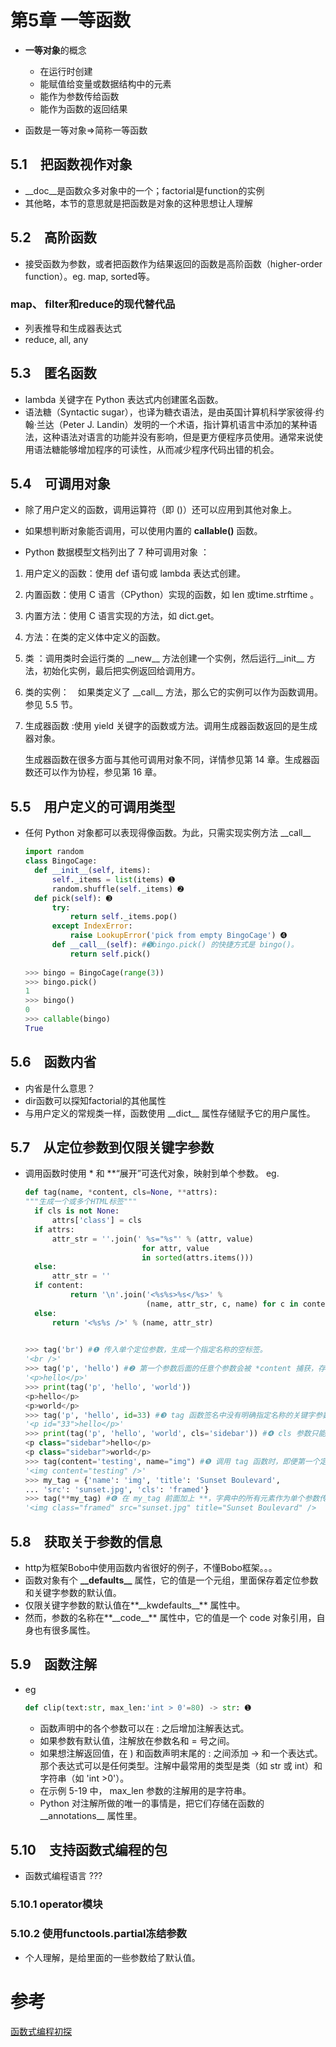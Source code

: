 # 第5章 一等函数

- **一等对象**的概念
  - 在运行时创建
  - 能赋值给变量或数据结构中的元素
  - 能作为参数传给函数
  - 能作为函数的返回结果 

- 函数是一等对象=>简称一等函数



## 5.1　把函数视作对象

- \_\_doc\_\_是函数众多对象中的一个；factorial是function的实例
- 其他略，本节的意思就是把函数是对象的这种思想让人理解



## 5.2　高阶函数 

- 接受函数为参数，或者把函数作为结果返回的函数是高阶函数（higher-order function）。eg. map, sorted等。



### map、 filter和reduce的现代替代品 

- 列表推导和生成器表达式 
- reduce, all, any



## 5.3　匿名函数 

- lambda 关键字在 Python 表达式内创建匿名函数。
- 语法糖（Syntactic sugar），也译为糖衣语法，是由英国计算机科学家彼得·约翰·兰达（Peter J. Landin）发明的一个术语，指计算机语言中添加的某种语法，这种语法对语言的功能并没有影响，但是更方便程序员使用。通常来说使用语法糖能够增加程序的可读性，从而减少程序代码出错的机会。





## 5.4　可调用对象 

- 除了用户定义的函数，调用运算符（即 ()）还可以应用到其他对象上。

- 如果想判断对象能否调用，可以使用内置的 **callable()** 函数。 

-  Python 数据模型文档列出了 7 种可调用对象 ：

  1. 用户定义的函数：使用 def 语句或 lambda 表达式创建。

  2. 内置函数：使用 C 语言（CPython）实现的函数，如 len 或time.strftime 。

  3. 内置方法：使用 C 语言实现的方法，如 dict.get。 

  4. 方法：在类的定义体中定义的函数。 

  5. 类 ：调用类时会运行类的 \_\_new\_\_ 方法创建一个实例，然后运行\_\_init\_\_ 方法，初始化实例，最后把实例返回给调用方。 

  6. 类的实例：　如果类定义了 \_\_call\_\_ 方法，那么它的实例可以作为函数调用。参见 5.5 节。 

  7. 生成器函数 :使用 yield 关键字的函数或方法。调用生成器函数返回的是生成
     器对象。

     生成器函数在很多方面与其他可调用对象不同，详情参见第 14 章。生成器函数还可以作为协程，参见第 16 章。 



## 5.5　用户定义的可调用类型 

- 任何 Python 对象都可以表现得像函数。为此，只需实现实例方法 \_\_call\_\_ 

  ```python
  import random
  class BingoCage:
  	def __init__(self, items):
  		self._items = list(items) ➊
  		random.shuffle(self._items) ➋
  	def pick(self): ➌
  		try:
  			return self._items.pop()
  		except IndexError:
  			raise LookupError('pick from empty BingoCage') ➍
  		def __call__(self): #➎bingo.pick() 的快捷方式是 bingo()。
  			return self.pick()
          
  >>> bingo = BingoCage(range(3))
  >>> bingo.pick()
  1
  >>> bingo()
  0
  >>> callable(bingo)
  True
  ```

  



## 5.6　函数内省 

- 内省是什么意思？
- dir函数可以探知factorial的其他属性
- 与用户定义的常规类一样，函数使用 \_\_dict\_\_ 属性存储赋予它的用户属性。 



## 5.7　从定位参数到仅限关键字参数 

- 调用函数时使用 * 和 **“展开”可迭代对象，映射到单个参数。 eg.

  ```python
  def tag(name, *content, cls=None, **attrs):
  """生成一个或多个HTML标签"""
  	if cls is not None:
  		attrs['class'] = cls
  	if attrs:
  		attr_str = ''.join(' %s="%s"' % (attr, value)
  							for attr, value
  							in sorted(attrs.items()))
  	else:
  		attr_str = ''
  	if content:
  			return '\n'.join('<%s%s>%s</%s>' %
  							 (name, attr_str, c, name) for c in content)
  	else:
  		return '<%s%s />' % (name, attr_str)
  
      
  >>> tag('br') #❶ 传入单个定位参数，生成一个指定名称的空标签。
  '<br />'
  >>> tag('p', 'hello') #❷ 第一个参数后面的任意个参数会被 *content 捕获，存入一个元组。
  '<p>hello</p>'
  >>> print(tag('p', 'hello', 'world'))
  <p>hello</p>
  <p>world</p>
  >>> tag('p', 'hello', id=33) #❸ tag 函数签名中没有明确指定名称的关键字参数会被 **attrs 捕获，存入一个字典。
  '<p id="33">hello</p>'
  >>> print(tag('p', 'hello', 'world', cls='sidebar')) #❹ cls 参数只能作为关键字参数传入。
  <p class="sidebar">hello</p>
  <p class="sidebar">world</p>
  >>> tag(content='testing', name="img") #❺ 调用 tag 函数时，即便第一个定位参数也能作为关键字参数传入。
  '<img content="testing" />'
  >>> my_tag = {'name': 'img', 'title': 'Sunset Boulevard',
  ... 'src': 'sunset.jpg', 'cls': 'framed'}
  >>> tag(**my_tag) #❻ 在 my_tag 前面加上 **，字典中的所有元素作为单个参数传入，同名键会绑定到对应的具名参数上，余下的则被 **attrs 捕获。
  '<img class="framed" src="sunset.jpg" title="Sunset Boulevard" />   
  
  ```



## 5.8　获取关于参数的信息 

- http为框架Bobo中使用函数内省很好的例子，不懂Bobo框架。。。
- 函数对象有个 **\_\_defaults\_\_** 属性，它的值是一个元组，里面保存着定位参数和关键字参数的默认值。
- 仅限关键字参数的默认值在**\_\_kwdefaults\_\_** 属性中。
- 然而，参数的名称在**\_\_code\_\_** 属性中，它的值是一个 code 对象引用，自身也有很多属性。 





## 5.9　函数注解 

- eg

  ```python
  def clip(text:str, max_len:'int > 0'=80) -> str: ➊
  
  ```

  - 函数声明中的各个参数可以在 : 之后增加注解表达式。
  - 如果参数有默认值，注解放在参数名和 = 号之间。
  - 如果想注解返回值，在 ) 和函数声明末尾的 : 之间添加 -> 和一个表达式。那个表达式可以是任何类型。注解中最常用的类型是类（如 str 或 int）和字符串（如 'int >0'）。
  - 在示例 5-19 中， max_len 参数的注解用的是字符串。 
  - Python 对注解所做的唯一的事情是，把它们存储在函数的\_\_annotations\_\_ 属性里。 



## 5.10　支持函数式编程的包 

- 函数式编程语言 ???



### 5.10.1 operator模块



### 5.10.2 使用functools.partial冻结参数

- 个人理解，是给里面的一些参数给了默认值。











# 参考

[函数式编程初探](<http://www.ruanyifeng.com/blog/2012/04/functional_programming.html>)